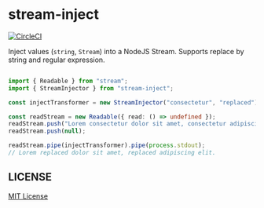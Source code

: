 # stream-inject

[![CircleCI](https://circleci.com/gh/awwong1/stream-inject.svg?style=svg)](https://circleci.com/gh/awwong1/stream-inject)

Inject values (`string`, `Stream`) into a NodeJS Stream. Supports replace by string and regular expression.

```bash
```

```typescript
import { Readable } from "stream";
import { StreamInjector } from "stream-inject";

const injectTransformer = new StreamInjector("consectetur", "replaced");

const readStream = new Readable({ read: () => undefined });
readStream.push("Lorem consectetur dolor sit amet, consectetur adipiscing elit.");
readStream.push(null);

readStream.pipe(injectTransformer).pipe(process.stdout);
// Lorem replaced dolor sit amet, replaced adipiscing elit.
```

## LICENSE

[MIT License](LICENSE)
